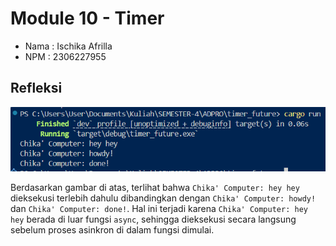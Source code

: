 # Module 10 - Timer

* Nama  : Ischika Afrilla
* NPM   : 2306227955

## Refleksi
![Experiment 1.2: Understanding how it works.](images/Screenshot%202025-05-12%20204308.png)

Berdasarkan gambar di atas, terlihat bahwa `Chika' Computer: hey hey` dieksekusi terlebih dahulu dibandingkan dengan `Chika' Computer: howdy!` dan `Chika' Computer: done!`. Hal ini terjadi karena `Chika' Computer: hey hey` berada di luar fungsi `async`, sehingga dieksekusi secara langsung sebelum proses asinkron di dalam fungsi dimulai.
